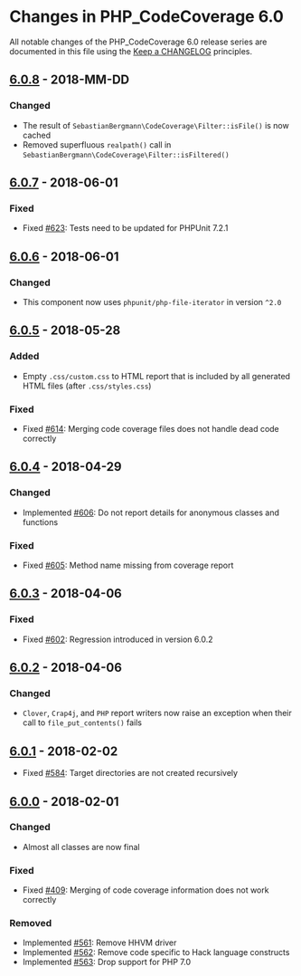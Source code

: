 # Changes in PHP_CodeCoverage 6.0

All notable changes of the PHP_CodeCoverage 6.0 release series are documented in this file using the [Keep a CHANGELOG](http://keepachangelog.com/) principles.

## [6.0.8] - 2018-MM-DD

### Changed

* The result of `SebastianBergmann\CodeCoverage\Filter::isFile()` is now cached
* Removed superfluous `realpath()` call in `SebastianBergmann\CodeCoverage\Filter::isFiltered()`

## [6.0.7] - 2018-06-01

### Fixed

* Fixed [#623](https://github.com/sebastianbergmann/php-code-coverage/issues/623): Tests need to be updated for PHPUnit 7.2.1

## [6.0.6] - 2018-06-01

### Changed

* This component now uses `phpunit/php-file-iterator` in version `^2.0`

## [6.0.5] - 2018-05-28

### Added

* Empty `.css/custom.css` to HTML report that is included by all generated HTML files (after `.css/styles.css`)

### Fixed

* Fixed [#614](https://github.com/sebastianbergmann/php-code-coverage/issues/614): Merging code coverage files does not handle dead code correctly

## [6.0.4] - 2018-04-29

### Changed

* Implemented [#606](https://github.com/sebastianbergmann/php-code-coverage/issues/606): Do not report details for anonymous classes and functions

### Fixed

* Fixed [#605](https://github.com/sebastianbergmann/php-code-coverage/issues/605): Method name missing from coverage report

## [6.0.3] - 2018-04-06

### Fixed

* Fixed [#602](https://github.com/sebastianbergmann/php-code-coverage/pull/602): Regression introduced in version 6.0.2

## [6.0.2] - 2018-04-06

### Changed

* `Clover`, `Crap4j`, and `PHP` report writers now raise an exception when their call to `file_put_contents()` fails

## [6.0.1] - 2018-02-02

* Fixed [#584](https://github.com/sebastianbergmann/php-code-coverage/issues/584): Target directories are not created recursively

## [6.0.0] - 2018-02-01

### Changed

* Almost all classes are now final

### Fixed

* Fixed [#409](https://github.com/sebastianbergmann/php-code-coverage/issues/409): Merging of code coverage information does not work correctly

### Removed

* Implemented [#561](https://github.com/sebastianbergmann/php-code-coverage/issues/561): Remove HHVM driver
* Implemented [#562](https://github.com/sebastianbergmann/php-code-coverage/issues/562): Remove code specific to Hack language constructs
* Implemented [#563](https://github.com/sebastianbergmann/php-code-coverage/issues/563): Drop support for PHP 7.0

[6.0.8]: https://github.com/sebastianbergmann/php-code-coverage/compare/6.0.7...6.0.8
[6.0.7]: https://github.com/sebastianbergmann/php-code-coverage/compare/6.0.6...6.0.7
[6.0.6]: https://github.com/sebastianbergmann/php-code-coverage/compare/6.0.5...6.0.6
[6.0.5]: https://github.com/sebastianbergmann/php-code-coverage/compare/6.0.4...6.0.5
[6.0.4]: https://github.com/sebastianbergmann/php-code-coverage/compare/6.0.3...6.0.4
[6.0.3]: https://github.com/sebastianbergmann/php-code-coverage/compare/6.0.2...6.0.3
[6.0.2]: https://github.com/sebastianbergmann/php-code-coverage/compare/6.0.1...6.0.2
[6.0.1]: https://github.com/sebastianbergmann/php-code-coverage/compare/6.0.0...6.0.1
[6.0.0]: https://github.com/sebastianbergmann/php-code-coverage/compare/5.2...6.0.0

